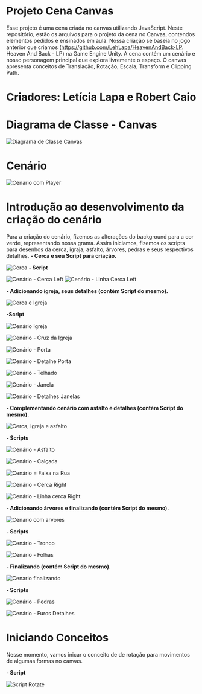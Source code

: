 # Projeto Cena Canvas
Esse projeto é uma cena criada no canvas utilizando JavaScript. Neste repositório, estão os arquivos para o projeto da cena no Canvas, contendos elementos pedidos e ensinados em aula. Nossa criação se baseia no jogo anterior que criamos (https://github.com/LehLapa/HeavenAndBack-LP. Heaven And Back - LP) na Game Engine Unity. 
A cena contém um cenário e nosso personagem principal que explora livremente o espaço. O canvas apresenta conceitos de Translação, Rotação, Escala, Transform e Clipping Path.
# Criadores: Letícia Lapa e Robert Caio 
# Diagrama de Classe - Canvas
![Diagrama de Classe Canvas](https://github.com/Rob3rt2/ProjetoCenaCanvas/assets/128638269/191c1672-b31d-4699-8da1-e93d47d5b984)
# Cenário
![Cenario com Player](https://github.com/Rob3rt2/ProjetoCenaCanvas/assets/128638269/4842312a-62be-4b02-8ff4-be6fdb4b67cf)
# Introdução ao desenvolvimento da criação do cenário
Para a criação do cenário, fizemos as alterações do background para a cor verde, representando nossa grama. Assim iniciamos, fizemos os scripts para desenhos da cerca, igraja, asfalto, árvores, pedras e seus respectivos detalhes.
**- Cerca e seu Script para criação.**

 ![Cerca](https://github.com/Rob3rt2/ProjetoCenaCanvas/assets/128638269/5e256e0b-43eb-47d4-aa91-75ea5901f365)
**- Script**
 
![Cenário - Cerca Left](https://github.com/Rob3rt2/ProjetoCenaCanvas/assets/128638269/341b19de-7c4a-4c71-a9de-4a9a5c02d645)
![Cenário - Linha Cerca Left](https://github.com/Rob3rt2/ProjetoCenaCanvas/assets/128638269/68cbc060-f296-4298-9a97-12ec9bacb758)

**- Adicionando igreja, seus detalhes (contém Script do mesmo).**

![Cerca e Igreja](https://github.com/Rob3rt2/ProjetoCenaCanvas/assets/128638269/54c27f82-e2d3-4191-b93a-ce51c8869dac)

**-Script**

![Cenário Igreja](https://github.com/Rob3rt2/ProjetoCenaCanvas/assets/128638269/38816f7c-a63c-4116-852c-cad51801f2ea)

![Cenário - Cruz da Igreja](https://github.com/Rob3rt2/ProjetoCenaCanvas/assets/128638269/3ddb8d04-09c6-44bb-aa73-1e70dfb7b869)

![Cenário - Porta](https://github.com/Rob3rt2/ProjetoCenaCanvas/assets/128638269/57851761-06f1-4ac0-91a4-a10b745c7dd9)

![Cenário - Detalhe Porta](https://github.com/Rob3rt2/ProjetoCenaCanvas/assets/128638269/e16388a2-ad86-45a7-8395-c62adca4cf40)

![Cenário - Telhado](https://github.com/Rob3rt2/ProjetoCenaCanvas/assets/128638269/ed3aef51-9f79-4b07-9416-87c0c643ef72)

![Cenário - Janela](https://github.com/Rob3rt2/ProjetoCenaCanvas/assets/128638269/fedf618e-ab00-47e2-b6e4-8d603ac52d17)

![Cenário - Detalhes Janelas](https://github.com/Rob3rt2/ProjetoCenaCanvas/assets/128638269/f69c7ea0-9283-4335-bb59-ad9b5c0968a0)

**- Complementando cenário com asfalto e detalhes (contém Script do mesmo).**
 
![Cerca, Igreja e asfalto](https://github.com/Rob3rt2/ProjetoCenaCanvas/assets/128638269/f00c63f9-6efc-4e08-968e-82cebe8ea136)

**- Scripts**

![Cenário - Asfalto](https://github.com/Rob3rt2/ProjetoCenaCanvas/assets/128638269/50e53930-280c-41fb-995b-a02b852b962e)

![Cenário - Calçada](https://github.com/Rob3rt2/ProjetoCenaCanvas/assets/128638269/3cace006-d507-4975-942e-363c7b6f607b)

![Cenário = Faixa na Rua](https://github.com/Rob3rt2/ProjetoCenaCanvas/assets/128638269/3540a07b-843a-4d28-b6e6-2d87c1595f35)

![Cenário - Cerca Right](https://github.com/Rob3rt2/ProjetoCenaCanvas/assets/128638269/8ce31a8d-c87e-4c9c-8c97-114e38412d19)

![Cenário - Linha cerca Right](https://github.com/Rob3rt2/ProjetoCenaCanvas/assets/128638269/f6e96345-034e-4001-8c48-0536564ab9ce)

**- Adicionando árvores e finalizando (contém Script do mesmo).**

![Cenario com arvores](https://github.com/Rob3rt2/ProjetoCenaCanvas/assets/128638269/9a0a8b43-6f89-4b8b-9a4c-b721c283703d)

**- Scripts**

![Cenário - Tronco](https://github.com/Rob3rt2/ProjetoCenaCanvas/assets/128638269/1869812f-2fab-495b-b246-46184dcb9912)

![Cenário - Folhas](https://github.com/Rob3rt2/ProjetoCenaCanvas/assets/128638269/e3c7ada2-94f4-4f26-ba98-7a3c2994bbe9)

**- Finalizando (contém Script do mesmo).**

 ![Cenario finalizando](https://github.com/Rob3rt2/ProjetoCenaCanvas/assets/128638269/d561f4c8-ae4f-4242-a34d-90ac9dca6612)

 **- Scripts**

![Cenário - Pedras](https://github.com/Rob3rt2/ProjetoCenaCanvas/assets/128638269/24810c09-e034-4c8f-8ff9-dbe20e5dfa09)

![Cenário - Furos Detalhes](https://github.com/Rob3rt2/ProjetoCenaCanvas/assets/128638269/2a5fd4cf-783e-44f0-812f-cd927ed90d4e)

# Iniciando Conceitos 

Nesse momento, vamos inicar o conceito de de rotação para movimentos de algumas formas no canvas. 

**- Script**

![Script Rotate](https://github.com/Rob3rt2/ProjetoCenaCanvas/assets/128638269/3209f49c-e36c-4074-a0c8-0a4caf9098cf)

